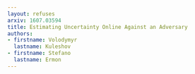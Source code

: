 ```yaml
---
layout: refuses
arxiv: 1607.03594
title: Estimating Uncertainty Online Against an Adversary
authors:
- firstname: Volodymyr
  lastname: Kuleshov
- firstname: Stefano
  lastname: Ermon
---
```

